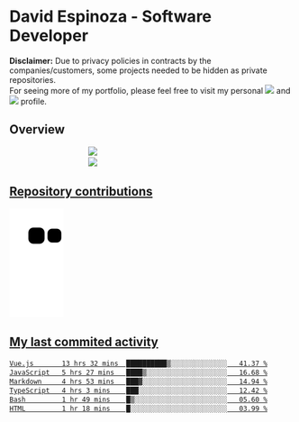 # David Espinoza - Software Developer
<div id="links">
  <p>
    <strong>Disclaimer:</strong> Due to privacy policies in contracts by the companies/customers, some projects needed to be hidden as private repositories. <br />
For seeing more of my portfolio, please feel free to visit my personal <a href="https://davidespinoza.dev" target="_blank"><img src="https://img.shields.io/badge/website-000000?style=for-the-badge&logo=About.me&logoColor=white" target="_blank"></a> and <a href="https://www.linkedin.com/in/despinozap" target="_blank"><img src="https://img.shields.io/badge/LinkedIn-0077B5?style=for-the-badge&logo=linkedin&logoColor=white" target="_blank"></a> profile.
  </p>
</div>

## Overview

<div id="stats">
  <a href="https://github.com/despinozap">
  <img height="180em" style="margin: 0em 10em;" src="https://github-readme-stats.vercel.app/api?username=despinozap&show_icons=true&include_all_commits=true&count_private=true&theme=default"/>
  <img height="180em" style="margin: 0em 10em;" src="https://github-readme-stats.vercel.app/api/top-langs/?username=despinozap&layout=compact&langs_count=7&theme=default"/>
</div>
 
## Repository contributions
<div id="snake"> 

  ![Snake animation](https://github.com/despinozap/despinozap/blob/output/github-contribution-grid-snake.svg)
</div>

## My last commited activity
<!--START_SECTION:waka-->

```text
Vue.js       13 hrs 32 mins  ██████████▒░░░░░░░░░░░░░░   41.37 %
JavaScript   5 hrs 27 mins   ████▒░░░░░░░░░░░░░░░░░░░░   16.68 %
Markdown     4 hrs 53 mins   ███▓░░░░░░░░░░░░░░░░░░░░░   14.94 %
TypeScript   4 hrs 3 mins    ███░░░░░░░░░░░░░░░░░░░░░░   12.42 %
Bash         1 hr 49 mins    █▒░░░░░░░░░░░░░░░░░░░░░░░   05.60 %
HTML         1 hr 18 mins    █░░░░░░░░░░░░░░░░░░░░░░░░   03.99 %
```

<!--END_SECTION:waka-->
